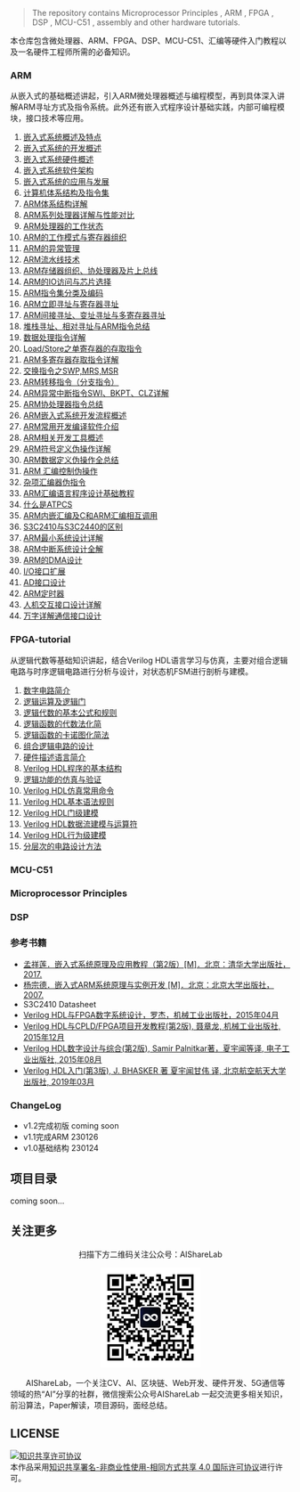 > The repository contains Microprocessor Principles , ARM , FPGA , DSP , MCU-C51 , assembly and other hardware tutorials.

本仓库包含微处理器、ARM、FPGA、DSP、MCU-C51、汇编等硬件入门教程以及一名硬件工程师所需的必备知识。

### ARM

从嵌入式的基础概述讲起，引入ARM微处理器概述与编程模型，再到具体深入讲解ARM寻址方式及指令系统。此外还有嵌入式程序设计基础实践，内部可编程模块，接口技术等应用。

1. [嵌入式系统概述及特点](https://github.com/timerring/hardware-tutorial/blob/main/ARM-tutorial/A1%20-%20Embedded%20system%20overview%20and%20characteristics.md)
2. [嵌入式系统的开发概述](https://github.com/timerring/hardware-tutorial/blob/main/ARM-tutorial/A2%20-%20Overview%20of%20Embedded%20System%20Development.md)
3. [嵌入式系统硬件概述](https://github.com/timerring/hardware-tutorial/blob/main/ARM-tutorial/A3%20-%20Embedded%20Systems%20Hardware%20Overview.md)
4. [嵌入式系统软件架构](https://github.com/timerring/hardware-tutorial/blob/main/ARM-tutorial/A4%20-%20Embedded%20System%20Software%20Architecture.md)
5. [嵌入式系统的应用与发展](https://github.com/timerring/hardware-tutorial/blob/main/ARM-tutorial/A5%20-%20Application%20and%20Development%20of%20Embedded%20System.md)
6. [计算机体系结构及指令集](https://github.com/timerring/hardware-tutorial/blob/main/ARM-tutorial/A6%20-%20Computer%20Architecture%20and%20Instruction%20Set.md)
7. [ARM体系结构详解](https://github.com/timerring/hardware-tutorial/blob/main/ARM-tutorial/A7%20-%20Detailed%20explanation%20of%20ARM%20architecture.md)
8. [ARM系列处理器详解与性能对比](https://github.com/timerring/hardware-tutorial/blob/main/ARM-tutorial/A8%20-%20Detailed%20explanation%20and%20performance%20comparison%20of%20ARM%20series%20processors.md)
9. [ARM处理器的工作状态](https://github.com/timerring/hardware-tutorial/blob/main/ARM-tutorial/A9%20-%20Working%20status%20of%20ARM%20processor.md)
10. [ARM的工作模式与寄存器组织](https://github.com/timerring/hardware-tutorial/blob/main/ARM-tutorial/A10%20-%20ARM%20working%20mode%20and%20register%20organization.md)
11. [ARM的异常管理](https://github.com/timerring/hardware-tutorial/blob/main/ARM-tutorial/A11%20-%20Exception%20management%20for%20ARM.md)
12. [ARM流水线技术](https://github.com/timerring/hardware-tutorial/blob/main/ARM-tutorial/A12%20-%20ARM%20pipeline%20technology.md)
13. [ARM存储器组织、协处理器及片上总线](https://github.com/timerring/hardware-tutorial/blob/main/ARM-tutorial/A13%20-%20ARM%20memory%20organization%2C%20coprocessor%20and%20on-chip%20bus.md)
14. [ARM的IO访问与芯片选择](https://github.com/timerring/hardware-tutorial/blob/main/ARM-tutorial/A14%20-%20ARM%20IO%20access%20and%20chip%20selection.md)
15. [ARM指令集分类及编码](https://github.com/timerring/hardware-tutorial/blob/main/ARM-tutorial/A15%20-%20ARM%20instruction%20set%20classification%20and%20encoding.md)
16. [ARM立即寻址与寄存器寻址](https://github.com/timerring/hardware-tutorial/blob/main/ARM-tutorial/A16%20-%20ARM%20immediate%20addressing%20and%20register%20addressing.md)
17. [ARM间接寻址、变址寻址与多寄存器寻址](https://github.com/timerring/hardware-tutorial/blob/main/ARM-tutorial/A17%20-%20ARM%20indirect%20addressing%2C%20indexed%20addressing%20and%20multiple%20register%20addressing.md)
18. [堆栈寻址、相对寻址与ARM指令总结](https://github.com/timerring/hardware-tutorial/blob/main/ARM-tutorial/A18%20-%20ARM%20stack%20addressing%2C%20relative%20addressing%20and%20ARM%20instructions.md)
19. [数据处理指令详解](https://github.com/timerring/hardware-tutorial/blob/main/ARM-tutorial/A19%20-%20Detailed%20Data%20Processing%20Instructions.md)
20. [Load/Store之单寄存器的存取指令](https://github.com/timerring/hardware-tutorial/blob/main/ARM-tutorial/A20%20-%20Load%20and%20Store%20single%20register%20access%20instruction.md)
21. [ARM多寄存器存取指令详解](https://github.com/timerring/hardware-tutorial/blob/main/ARM-tutorial/A21%20-%20Detailed%20explanation%20of%20ARM%20multi-register%20access%20instructions.md)
22. [交换指令之SWP,MRS,MSR](https://github.com/timerring/hardware-tutorial/blob/main/ARM-tutorial/A22%20-%20SWP%2C%20MRS%2C%20MSR%20of%20exchange%20instruction.md)
23. [ARM转移指令（分支指令）](https://github.com/timerring/hardware-tutorial/blob/main/ARM-tutorial/A23%20-%20ARM%20transfer%20instruction%20(branch%20instruction).md)
24. [ARM异常中断指令SWI、BKPT、CLZ详解](https://github.com/timerring/hardware-tutorial/blob/main/ARM-tutorial/A24%20-%20Detailed%20Explanation%20of%20ARM%20Abnormal%20Interrupt%20Instructions%20SWI%2C%20BKPT%2C%20CLZ.md)
25. [ARM协处理器指令总结](https://github.com/timerring/hardware-tutorial/blob/main/ARM-tutorial/A25%20-%20Summary%20of%20ARM%20coprocessor%20instructions.md)
26. [ARM嵌入式系统开发流程概述](https://github.com/timerring/hardware-tutorial/blob/main/ARM-tutorial/A26%20-%20Overview%20of%20ARM%20Embedded%20System%20Development%20Process.md)
27. [ARM常用开发编译软件介绍](https://github.com/timerring/hardware-tutorial/blob/main/ARM-tutorial/A27%20-%20ARM%20common%20development%20and%20compilation%20software%20introduction.md)
28. [ARM相关开发工具概述](https://github.com/timerring/hardware-tutorial/blob/main/ARM-tutorial/A28%20-%20Overview%20of%20ARM-related%20development%20tools.md)
29. [ARM符号定义伪操作详解](https://github.com/timerring/hardware-tutorial/blob/main/ARM-tutorial/A29%20-%20Detailed%20explanation%20of%20ARM%20symbol%20definition%20pseudo-operation.md)
30. [ARM数据定义伪操作全总结](https://github.com/timerring/hardware-tutorial/blob/main/ARM-tutorial/A30%20-%20ARM%20data%20definition%20pseudo-operation%20full%20summary.md)
31. [ARM 汇编控制伪操作](https://github.com/timerring/hardware-tutorial/blob/main/ARM-tutorial/A31%20-%20ARM%20assembler%20control%20pseudo-ops.md)
32. [杂项汇编器伪指令](https://github.com/timerring/hardware-tutorial/blob/main/ARM-tutorial/A32%20-%20Miscellaneous%20assembler%20directives.md)
33. [ARM汇编语言程序设计基础教程](https://github.com/timerring/hardware-tutorial/blob/main/ARM-tutorial/A33%20-%20ARM%20assembly%20language%20programming%20basic%20course.md)
34. [什么是ATPCS](https://github.com/timerring/hardware-tutorial/blob/main/ARM-tutorial/A34%20-%20What%20is%20ATPCS.md)
35. [ARM内嵌汇编及C和ARM汇编相互调用](https://github.com/timerring/hardware-tutorial/blob/main/ARM-tutorial/A35%20-%20ARM%20embedded%20assembly%20and%20mutual%20call%20between%20C%20and%20ARM%20assembly.md)
36. [S3C2410与S3C2440的区别](https://github.com/timerring/hardware-tutorial/blob/main/ARM-tutorial/A36%20-%20The%20difference%20between%20S3C2410%20and%20S3C2440.md)
37. [ARM最小系统设计详解](https://github.com/timerring/hardware-tutorial/blob/main/ARM-tutorial/A37%20-%20Detailed%20ARM%20minimum%20system%20design.md)
38. [ARM中断系统设计全解](https://github.com/timerring/hardware-tutorial/blob/main/ARM-tutorial/A38%20-%20ARM%20interrupt%20system%20design%20solution.md)
39. [ARM的DMA设计](https://github.com/timerring/hardware-tutorial/blob/main/ARM-tutorial/A39%20-%20ARM%20DMA%20design.md)
40. [I/O接口扩展](https://github.com/timerring/hardware-tutorial/blob/main/ARM-tutorial/A40%20-%20IO%20interface%20expansion.md)
41. [AD接口设计](https://github.com/timerring/hardware-tutorial/blob/main/ARM-tutorial/A41%20-%20AD%20interface%20design.md)
42. [ARM定时器](https://github.com/timerring/hardware-tutorial/blob/main/ARM-tutorial/A42%20-%20ARM%20timer.md)
43. [人机交互接口设计详解](https://github.com/timerring/hardware-tutorial/blob/main/ARM-tutorial/A43%20-%20Detailed%20explanation%20of%20human-computer%20interaction%20interface%20design.md)
44. [万字详解通信接口设计](https://github.com/timerring/hardware-tutorial/blob/main/ARM-tutorial/A44%20-%20Communication%20interface%20design.md)



### FPGA-tutorial

从逻辑代数等基础知识讲起，结合Verilog HDL语言学习与仿真，主要对组合逻辑电路与时序逻辑电路进行分析与设计，对状态机FSM进行剖析与建模。

1. [数字电路简介](https://github.com/timerring/hardware-tutorial/blob/main/FPGA-tutorial/F1%20-%20Introduction%20to%20Digital%20Circuits.md)
2. [逻辑运算及逻辑门](https://github.com/timerring/hardware-tutorial/blob/main/FPGA-tutorial/F2%20-%20Logic%20Operations%20and%20Logic%20Gates.md)
3. [逻辑代数的基本公式和规则](https://github.com/timerring/hardware-tutorial/blob/main/FPGA-tutorial/F3%20-%20Basic%20Formulas%20and%20Rules%20of%20Logical%20Algebra.md)
4. [逻辑函数的代数法化简](https://github.com/timerring/hardware-tutorial/blob/main/FPGA-tutorial/F4%20-%20Algebraic%20Simplification%20of%20Logical%20Functions.md)
5. [逻辑函数的卡诺图化简法](https://github.com/timerring/hardware-tutorial/blob/main/FPGA-tutorial/F5%20-%20Karnaugh%20Map%20Simplification%20Method%20of%20Logic%20Function.md)
6. [组合逻辑电路的设计](https://github.com/timerring/hardware-tutorial/blob/main/FPGA-tutorial/F6%20-%20Design%20of%20Combinational%20Logic%20Circuits.md)
7. [硬件描述语言简介](https://github.com/timerring/hardware-tutorial/blob/main/FPGA-tutorial/F7%20-%20Introduction%20to%20Hardware%20Description%20Languages.md)
8. [Verilog HDL程序的基本结构](https://github.com/timerring/hardware-tutorial/blob/main/FPGA-tutorial/F8%20-%20Basic%20Structure%20of%20Verilog%20HDL%20Program.md)
9. [逻辑功能的仿真与验证](https://github.com/timerring/hardware-tutorial/blob/main/FPGA-tutorial/F9%20-%20Simulation%20and%20Verification%20of%20Logic%20Functions.md)
10. [Verilog HDL仿真常用命令](https://github.com/timerring/hardware-tutorial/blob/main/FPGA-tutorial/F10%20-%20Common%20Commands%20for%20Verilog%20HDL%20Simulation.md)
11. [Verilog HDL基本语法规则](https://github.com/timerring/hardware-tutorial/blob/main/FPGA-tutorial/F11%20-%20Verilog%20HDL%20Basic%20Grammar%20Rules.md)
12. [Verilog HDL门级建模](https://github.com/timerring/hardware-tutorial/blob/main/FPGA-tutorial/F12%20-%20Verilog%20HDL%20Gate-level%20Modeling.md)
13. [Verilog HDL数据流建模与运算符](https://github.com/timerring/hardware-tutorial/blob/main/FPGA-tutorial/F13%20-%20Verilog%20HDL%20Data%20Flow%20Modeling%20and%20Operators.md)
14. [Verilog HDL行为级建模](https://github.com/timerring/hardware-tutorial/blob/main/FPGA-tutorial/F14%20-%20Verilog%20HDL%20Behavior-level%20Modeling.md)
11. [分层次的电路设计方法](https://github.com/timerring/hardware-tutorial/blob/main/FPGA-tutorial/F15%20-%20Hierarchical%20Approach%20to%20Circuit%20Design.md)

### MCU-C51



### Microprocessor Principles



### DSP



### 参考书籍

+ [孟祥莲．嵌入式系统原理及应用教程（第2版）[M]．北京：清华大学出版社，2017.](https://github.com/timerring/hardware-tutorial/blob/main/reference/Embedded%20System%20Principles%20and%20Application%20Tutorial.pdf)
+ [杨宗德．嵌入式ARM系统原理与实例开发 [M]．北京：北京大学出版社，2007.](https://github.com/timerring/hardware-tutorial/blob/main/reference/Embedded%20ARM%20System%20Principle%20and%20Example%20Development.pdf)
+ S3C2410 Datasheet
+ [Verilog HDL与FPGA数字系统设计，罗杰，机械工业出版社，2015年04月](https://github.com/timerring/hardware-tutorial/blob/main/reference/VERILOG%20HDL%20and%20FPGA%20Digital%20System%20Design.pdf)
+ [Verilog HDL与CPLD/FPGA项目开发教程(第2版), 聂章龙, 机械工业出版社, 2015年12月](https://github.com/timerring/hardware-tutorial/blob/main/reference/Verilog%20HDL%20and%20CPLDFPGA%20Project%20Development%20Tutorial.pdf)
+ [Verilog HDL数字设计与综合(第2版), Samir Palnitkar著，夏宇闻等译, 电子工业出版社, 2015年08月](https://github.com/timerring/hardware-tutorial/blob/main/reference/Verilog%20HDL%20Digital%20Design%20and%20Synthesis.pdf)
+ [Verilog HDL入门(第3版), J. BHASKER 著 夏宇闻甘伟 译, 北京航空航天大学出版社, 2019年03月](https://github.com/timerring/hardware-tutorial/blob/main/reference/Getting%20Started%20with%20Verilog%20HDL.pdf)

### ChangeLog

- v1.2完成初版 coming soon
- v1.1完成ARM 230126
- v1.0基础结构 230124

## 项目目录

coming soon...

## 关注更多

<div align=center>
<p>扫描下方二维码关注公众号：AIShareLab</p>
<img src="resources/qrcode.jpg" width = "180" height = "180">
</div>

&emsp;&emsp;AIShareLab，一个关注CV、AI、区块链、Web开发、硬件开发、5G通信等领域的热“AI”分享的社群，微信搜索公众号AIShareLab 一起交流更多相关知识，前沿算法，Paper解读，项目源码，面经总结。﻿


## LICENSE
<a rel="license" href="http://creativecommons.org/licenses/by-nc-sa/4.0/"><img alt="知识共享许可协议" style="border-width:0" src="https://img.shields.io/badge/license-CC%20BY--NC--SA%204.0-lightgrey" /></a><br />本作品采用<a rel="license" href="http://creativecommons.org/licenses/by-nc-sa/4.0/">知识共享署名-非商业性使用-相同方式共享 4.0 国际许可协议</a>进行许可。
